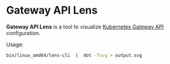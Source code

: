 # Gateway API Lens

**Gateway API Lens** is a tool to visualize [Kubernetes Gateway
API](https://gateway-api.sigs.k8s.i) configuration.

Usage:

```bash
bin/linux_amd64/lens-cli  |  dot -Tsvg > output.svg
```
